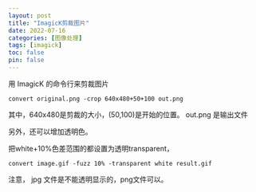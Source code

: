 ```yaml
---
layout: post
title: "ImagicK剪裁图片"
date: 2022-07-16
categories: [图像处理]
tags: [imagick]
toc: false
pin: false
---
```


用 ImagicK 的命令行来剪裁图片
```
convert original.png -crop 640x480+50+100 out.png
```
其中，640x480是剪裁的大小，(50,100)是开始的位置。 out.png 是输出文件

另外，还可以增加透明色。

把white+10%色差范围的都设置为透明transparent，
```
convert image.gif -fuzz 10% -transparent white result.gif
```
注意， jpg 文件是不能透明显示的，png文件可以。